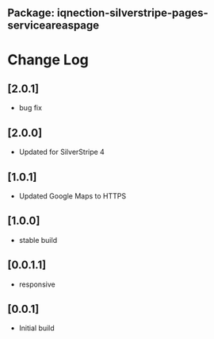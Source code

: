 ## Package: iqnection-silverstripe-pages-serviceareaspage
# Change Log


## [2.0.1]
- bug fix

## [2.0.0]
- Updated for SilverStripe 4

## [1.0.1]
- Updated Google Maps to HTTPS

## [1.0.0]
- stable build

## [0.0.1.1]
- responsive

## [0.0.1]
- Initial build